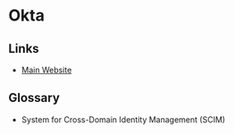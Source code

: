 # Okta

<!--
https://www.youtube.com/watch?v=LC0ov-fR5Bw
-->

## Links

- [Main Website](https://okta.com)

## Glossary

- System for Cross-Domain Identity Management (SCIM)

<!--
https://<code>.okta.com/oauth2/v1/authorize

https://oktapreview.com/oauth2/v1/authorize
-->
